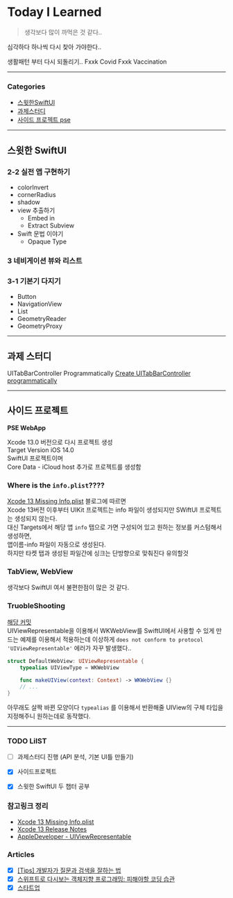 # Today I Learned
> 생각보다 많이 까먹은 것 같다.. 

심각하다 하나씩 다시 찾아 가야한다..

생활패턴 부터 다시 되돌리기.. Fxxk Covid Fxxk Vaccination

---

### Categories
- [스윗한SwiftUI](#스윗한-SwiftUI)
- [과제스터디](#과제스터디)
- [사이드 프로젝트 pse](#사이드-프로젝트)

--- 

## 스윗한 SwiftUI
### 2-2 실전 앱 구현하기
* colorInvert
* cornerRadius
* shadow
* view 추출하기
    * Embed in
    * Extract Subview
* Swift 문법 이야기
    * Opaque Type
### 3 네비게이션 뷰와 리스트
### 3-1 기본기 다지기
* Button
* NavigationView
* List
* GeometryReader
* GeometryProxy
--- 

## 과제 스터디
UITabBarController Programmatically
[Create UITabBarController programmatically](https://www.appsdeveloperblog.com/create-uitabbarcontroller-programmatically/)

--- 

## 사이드 프로젝트
**PSE WebApp**  

Xcode 13.0 버전으로 다시 프로젝트 생성  
Target Version iOS 14.0   
SwiftUI 프로젝트이며  
Core Data - iCloud host 추가로 프로젝트를 생성함

### Where is the `info.plist`????
[Xcode 13 Missing Info.plist](https://useyourloaf.com/blog/xcode-13-missing-info.plist/) 블로그에 따르면   
Xcode 13버전 이후부터 UIKit 프로젝트는 info 파일이 생성되지만 SWiftUI 프로젝트는 생성되지 않는다.  
대신 Targets에서 해당 앱 `info` 탭으로 가면 구성되어 있고 원하는 정보를 커스텀해서 생성하면,   
앱이름-info 파일이 자동으로 생성된다.  
하지만 타켓 탭과 생성된 파일간에 싱크는 단방향으로 맞춰진다 유의할것
  
### TabView, WebView
생각보다 SwiftUI 여서 불편한점이 많은 것 같다.

### TruobleShooting 
[해당 커밋](https://github.com/Keeplo/pse_universe_ios/commit/3231464ee2e445d6abfe96124b991c67cfd55992)  
UIViewRepresentable을 이용해서 WKWebView를 SwiftUI에서 사용할 수 있게 만드는 예제를 이용해서 적용하는데
이상하게 `does not conform to protocol 'UIViewRepresentable'` 에러가 자꾸 발생했다..
```swift
struct DefaultWebView: UIViewRepresentable {
    typealias UIViewType = WKWebView
    
    func makeUIView(context: Context) -> WKWebView {}
    // ...
}
```
아무래도 살짝 바뀐 모양이다 `typealias` 를 이용해서 반환해줄 UIView의 구체 타입을 지정해주니 원하는데로 동작했다.

---

### TODO LiIST
- [ ] 과제스터디 진행 (API 분석, 기본 UI틀 만들기)
- [x] 사이드프로젝트
- [x] 스윗한 SwiftUI 두 챕터 공부


### 참고링크 정리
* [Xcode 13 Missing Info.plist](https://useyourloaf.com/blog/xcode-13-missing-info.plist/)  
* [Xcode 13 Release Notes](https://developer.apple.com/documentation/xcode-release-notes/xcode-13-release-notes)
* [AppleDeveloper - UIViewRepresentable](https://developer.apple.com/documentation/swiftui/uiviewrepresentable)

### Articles
- [x] [[Tips] 개발자가 질문과 검색을 잘하는 법](https://velog.io/@kshired/Tips-개발자가-질문과-검색을-잘하는-법)
- [x] [스위프트로 다시보는 객체지향 프로그래밍: 피해야할 코딩 습관](https://soojin.ro/blog/solid-principles-in-swift)
- [x] [스타트업](https://soojin.ro/blog/startup)
